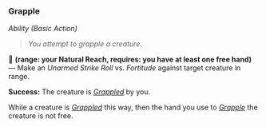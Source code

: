 ### Grapple
*Ability (Basic Action)*  

> *You attempt to grapple a creature.*

🔷 **(range: your Natural Reach, requires: you have at least one free hand)** — Make an *Unarmed Strike Roll* vs. *Fortitude* against target creature in range.

**Success:** The creature is [*Grappled*][G] by you.

While a creature is [*Grappled*][G] this way, then the hand you use to [*Grapple*][G] the creature is not free.

[G]: ../../Conditions/Grappled.md
